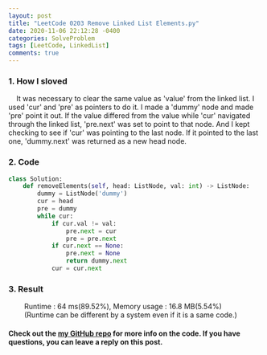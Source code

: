 ```yaml
---
layout: post
title: "LeetCode 0203 Remove Linked List Elements.py"
date: 2020-11-06 22:12:28 -0400
categories: SolveProblem
tags: [LeetCode, LinkedList]
comments: true
---
```


### 1. How I sloved
&nbsp;&nbsp;&nbsp;&nbsp;It was necessary to clear the same value as 'value' from the linked list. I used 'cur' and 'pre' as pointers to do it. I made a 'dummy' node and made 'pre' point it out. If the value differed from the value while 'cur' navigated through the linked list, 'pre.next' was set to point to that node. And I kept checking to see if 'cur' was pointing to the last node. If it pointed to the last one, 'dummy.next' was returned as a new head node.

### 2. Code
```python
class Solution:
    def removeElements(self, head: ListNode, val: int) -> ListNode:
        dummy = ListNode('dummy')
        cur = head
        pre = dummy
        while cur:
            if cur.val != val:
                pre.next = cur
                pre = pre.next
            if cur.next == None:
                pre.next = None
                return dummy.next
            cur = cur.next
```

### 3. Result
&nbsp;&nbsp;&nbsp;&nbsp;&nbsp;&nbsp;&nbsp;&nbsp;Runtime : 64 ms(89.52%), Memory usage : 16.8 MB(5.54%)  
&nbsp;&nbsp;&nbsp;&nbsp;&nbsp;&nbsp;&nbsp;&nbsp;(Runtime can be different by a system even if it is a same code.)

#### Check out the [my GitHub repo][hyuk-gh] for more info on the code. If you have questions, you can leave a reply on this post.
[hyuk-gh]:   https://github.com/dlgur1994/StudyAlgorithms
